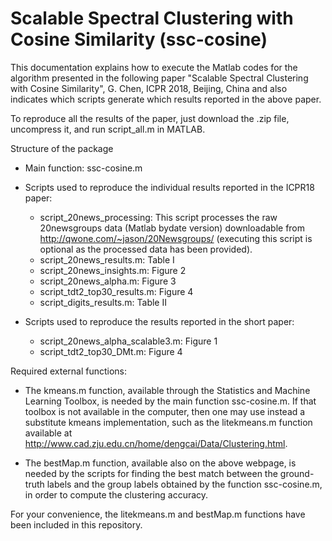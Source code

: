 # Scalable Spectral Clustering with Cosine Similarity (ssc-cosine)

This documentation explains how to execute the Matlab codes for the algorithm presented in the following paper 
   "Scalable Spectral Clustering with Cosine Similarity", G. Chen, ICPR 2018, Beijing, China
and also indicates which scripts generate which results reported in the above paper.


To reproduce all the results of the paper, just download the .zip file, uncompress it, and run script_all.m in MATLAB.


Structure of the package
- Main function: ssc-cosine.m

- Scripts used to reproduce the individual results reported in the ICPR18 paper:
  * script_20news_processing: This script processes the raw 20newsgroups data (Matlab bydate version) downloadable from http://qwone.com/~jason/20Newsgroups/ (executing this script is optional as the processed data has been provided).
  * script_20news_results.m:     Table I
  * script_20news_insights.m:    Figure 2
  * script_20news_alpha.m:       Figure 3
  * script_tdt2_top30_results.m: Figure 4
  * script_digits_results.m:     Table II
  
- Scripts used to reproduce the results reported in the short paper:
  * script_20news_alpha_scalable3.m:    Figure 1
  * script_tdt2_top30_DMt.m:            Figure 4


Required external functions:

- The kmeans.m function, available through the Statistics and Machine Learning Toolbox, is needed by the main function ssc-cosine.m. If that toolbox is not available in the computer, then one may use instead a substitute kmeans implementation, such as the litekmeans.m function available at http://www.cad.zju.edu.cn/home/dengcai/Data/Clustering.html.

- The bestMap.m function, available also on the above webpage, is needed by the scripts for finding the best match between the ground-truth labels and the group labels obtained by the function ssc-cosine.m, in order to compute the clustering accuracy.

For your convenience, the litekmeans.m and bestMap.m functions have been included in this repository.
